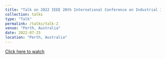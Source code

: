 ```yaml
---
title: "Talk on 2022 IEEE 20th International Conference on Industrial Informatics (INDIN)"
collection: talks
type: "Talk"
permalink: /talks/talk-2
venue: "Perth, Australia"
date: 2022-07-25
location: "Perth, Australia"
---
```


[Click here to watch](https://youtu.be/q7eObsz40c4)
